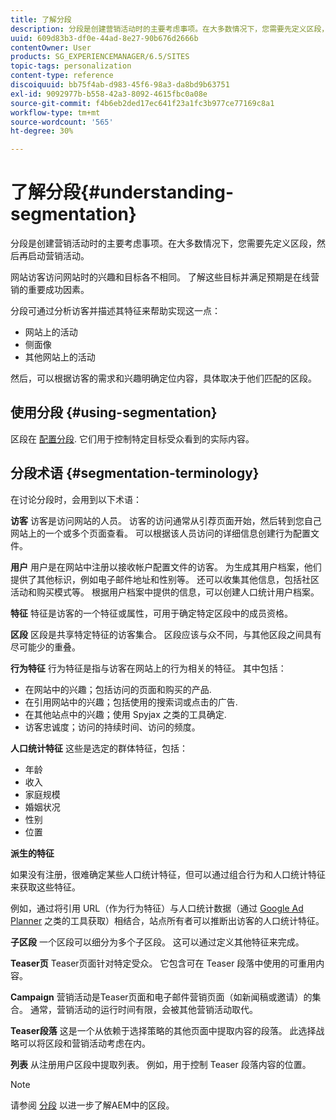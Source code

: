```yaml
---
title: 了解分段
description: 分段是创建营销活动时的主要考虑事项。在大多数情况下，您需要先定义区段，然后再启动营销活动。
uuid: 609d83b3-df0e-44ad-8e27-90b676d2666b
contentOwner: User
products: SG_EXPERIENCEMANAGER/6.5/SITES
topic-tags: personalization
content-type: reference
discoiquuid: bb75f4ab-d983-45f6-98a3-da8bd9b63751
exl-id: 9092977b-b558-42a3-8092-4615fbc0a08e
source-git-commit: f4b6eb2ded17ec641f23a1fc3b977ce77169c8a1
workflow-type: tm+mt
source-wordcount: '565'
ht-degree: 30%

---
```


# 了解分段{#understanding-segmentation}

分段是创建营销活动时的主要考虑事项。在大多数情况下，您需要先定义区段，然后再启动营销活动。

网站访客访问网站时的兴趣和目标各不相同。 了解这些目标并满足预期是在线营销的重要成功因素。

分段可通过分析访客并描述其特征来帮助实现这一点：

* 网站上的活动
* 侧面像
* 其他网站上的活动

然后，可以根据访客的需求和兴趣明确定位内容，具体取决于他们匹配的区段。

## 使用分段 {#using-segmentation}

区段在 [配置分段](/help/sites-administering/campaign-segmentation.md). 它们用于控制特定目标受众看到的实际内容。

## 分段术语 {#segmentation-terminology}

在讨论分段时，会用到以下术语：

**访客** 访客是访问网站的人员。 访客的访问通常从引荐页面开始，然后转到您自己网站上的一个或多个页面查看。 可以根据该人员访问的详细信息创建行为配置文件。

**用户** 用户是在网站中注册以接收帐户配置文件的访客。 为生成其用户档案，他们提供了其他标识，例如电子邮件地址和性别等。 还可以收集其他信息，包括社区活动和购买模式等。 根据用户档案中提供的信息，可以创建人口统计用户档案。

**特征** 特征是访客的一个特征或属性，可用于确定特定区段中的成员资格。

**区段** 区段是共享特定特征的访客集合。 区段应该与众不同，与其他区段之间具有尽可能少的重叠。

**行为特征** 行为特征是指与访客在网站上的行为相关的特征。 其中包括：

* 在网站中的兴趣；包括访问的页面和购买的产品.
* 在引用网站中的兴趣；包括使用的搜索词或点击的广告.
* 在其他站点中的兴趣；使用 Spyjax 之类的工具确定.
* 访客忠诚度；访问的持续时间、访问的频度。

**人口统计特征** 这些是选定的群体特征，包括：

* 年龄
* 收入
* 家庭规模
* 婚姻状况
* 性别
* 位置

**派生的特征**

如果没有注册，很难确定某些人口统计特征，但可以通过组合行为和人口统计特征来获取这些特征。

例如，通过将引用 URL（作为行为特征）与人口统计数据（通过 [Google Ad Planner](https://www.google.com/adplanner/) 之类的工具获取）相结合，站点所有者可以推断出访客的人口统计特征。

**子区段** 一个区段可以细分为多个子区段。 这可以通过定义其他特征来完成。

**Teaser页** Teaser页面针对特定受众。 它包含可在 Teaser 段落中使用的可重用内容。

**Campaign** 营销活动是Teaser页面和电子邮件营销页面（如新闻稿或邀请）的集合。 通常，营销活动的运行时间有限，会被其他营销活动取代。

**Teaser段落** 这是一个从依赖于选择策略的其他页面中提取内容的段落。 此选择战略可以将区段和营销活动考虑在内。

**列表** 从注册用户区段中提取列表。 例如，用于控制 Teaser 段落内容的位置。

>[!NOTE]
>
>请参阅 [分段](/help/sites-administering/campaign-segmentation.md) 以进一步了解AEM中的区段。
